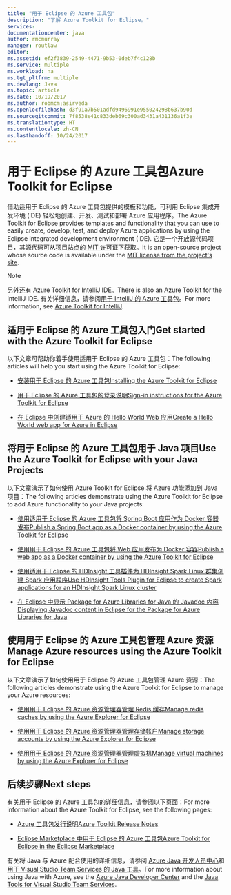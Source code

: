 ```yaml
---
title: "用于 Eclipse 的 Azure 工具包"
description: "了解 Azure Toolkit for Eclipse。"
services: 
documentationcenter: java
author: rmcmurray
manager: routlaw
editor: 
ms.assetid: ef2f3839-2549-4471-9b53-0deb7f4c128b
ms.service: multiple
ms.workload: na
ms.tgt_pltfrm: multiple
ms.devlang: Java
ms.topic: article
ms.date: 10/19/2017
ms.author: robmcm;asirveda
ms.openlocfilehash: d3f91a7b501adfd9496991e955024298b637b90d
ms.sourcegitcommit: 7f8538e41c833deb69c300ad3431a431136a1f3e
ms.translationtype: HT
ms.contentlocale: zh-CN
ms.lasthandoff: 10/24/2017
---
```

# <a name="azure-toolkit-for-eclipse"></a><span data-ttu-id="76768-103">用于 Eclipse 的 Azure 工具包</span><span class="sxs-lookup"><span data-stu-id="76768-103">Azure Toolkit for Eclipse</span></span>
<span data-ttu-id="76768-104">借助适用于 Eclipse 的 Azure 工具包提供的模板和功能，可利用 Eclipse 集成开发环境 (IDE) 轻松地创建、开发、测试和部署 Azure 应用程序。</span><span class="sxs-lookup"><span data-stu-id="76768-104">The Azure Toolkit for Eclipse provides templates and functionality that you can use to easily create, develop, test, and deploy Azure applications by using the Eclipse integrated development environment (IDE).</span></span> <span data-ttu-id="76768-105">它是一个开放源代码项目，其源代码可从[项目站点的 MIT 许可证](https://github.com/microsoft/azure-tools-for-java)下获取。</span><span class="sxs-lookup"><span data-stu-id="76768-105">It is an open-source project whose source code is available under the [MIT license from the project's site](https://github.com/microsoft/azure-tools-for-java).</span></span>

> [!NOTE]
> <span data-ttu-id="76768-106">另外还有 Azure Toolkit for IntelliJ IDE。</span><span class="sxs-lookup"><span data-stu-id="76768-106">There is also an Azure Toolkit for the IntelliJ IDE.</span></span> <span data-ttu-id="76768-107">有关详细信息，请参阅[用于 IntelliJ 的 Azure 工具包](../intellij/azure-toolkit-for-intellij.md)。</span><span class="sxs-lookup"><span data-stu-id="76768-107">For more information, see [Azure Toolkit for IntelliJ](../intellij/azure-toolkit-for-intellij.md).</span></span>
> 
> 

## <a name="get-started-with-the-azure-toolkit-for-eclipse"></a><span data-ttu-id="76768-108">适用于 Eclipse 的 Azure 工具包入门</span><span class="sxs-lookup"><span data-stu-id="76768-108">Get started with the Azure Toolkit for Eclipse</span></span>
<span data-ttu-id="76768-109">以下文章可帮助你着手使用适用于 Eclipse 的 Azure 工具包：</span><span class="sxs-lookup"><span data-stu-id="76768-109">The following articles will help you start using the Azure Toolkit for Eclipse:</span></span>

* [<span data-ttu-id="76768-110">安装用于 Eclipse 的 Azure 工具包</span><span class="sxs-lookup"><span data-stu-id="76768-110">Installing the Azure Toolkit for Eclipse</span></span>](azure-toolkit-for-eclipse-installation.md)

* [<span data-ttu-id="76768-111">用于 Eclipse 的 Azure 工具包的登录说明</span><span class="sxs-lookup"><span data-stu-id="76768-111">Sign-in instructions for the Azure Toolkit for Eclipse</span></span>](azure-toolkit-for-eclipse-sign-in-instructions.md)

* [<span data-ttu-id="76768-112">在 Eclipse 中创建适用于 Azure 的 Hello World Web 应用</span><span class="sxs-lookup"><span data-stu-id="76768-112">Create a Hello World web app for Azure in Eclipse</span></span>](/azure/app-service-web/app-service-web-eclipse-create-hello-world-web-app)

## <a name="use-the-azure-toolkit-for-eclipse-with-your-java-projects"></a><span data-ttu-id="76768-113">将用于 Eclipse 的 Azure 工具包用于 Java 项目</span><span class="sxs-lookup"><span data-stu-id="76768-113">Use the Azure Toolkit for Eclipse with your Java Projects</span></span>
<span data-ttu-id="76768-114">以下文章演示了如何使用 Azure Toolkit for Eclipse 将 Azure 功能添加到 Java 项目：</span><span class="sxs-lookup"><span data-stu-id="76768-114">The following articles demonstrate using the Azure Toolkit for Eclipse to add Azure functionality to your Java projects:</span></span>

* [<span data-ttu-id="76768-115">使用适用于 Eclipse 的 Azure 工具包将 Spring Boot 应用作为 Docker 容器发布</span><span class="sxs-lookup"><span data-stu-id="76768-115">Publish a Spring Boot app as a Docker container by using the Azure Toolkit for Eclipse</span></span>](azure-toolkit-for-eclipse-publish-spring-boot-docker-app.md)

* [<span data-ttu-id="76768-116">使用用于 Eclipse 的 Azure 工具包将 Web 应用发布为 Docker 容器</span><span class="sxs-lookup"><span data-stu-id="76768-116">Publish a web app as a Docker container by using the Azure Toolkit for Eclipse</span></span>](azure-toolkit-for-eclipse-publish-as-docker-container.md)

* [<span data-ttu-id="76768-117">使用适用于 Eclipse 的 HDInsight 工具插件为 HDInsight Spark Linux 群集创建 Spark 应用程序</span><span class="sxs-lookup"><span data-stu-id="76768-117">Use HDInsight Tools Plugin for Eclipse to create Spark applications for an HDInsight Spark Linux cluster</span></span>](/azure/hdinsight/hdinsight-apache-spark-eclipse-tool-plugin)

* [<span data-ttu-id="76768-118">在 Eclipse 中显示 Package for Azure Libraries for Java 的 Javadoc 内容</span><span class="sxs-lookup"><span data-stu-id="76768-118">Displaying Javadoc content in Eclipse for the Package for Azure Libraries for Java</span></span>](azure-toolkit-for-eclipse-displaying-javadoc-content-for-azure-libraries.md)

## <a name="manage-azure-resources-using-the-azure-toolkit-for-eclipse"></a><span data-ttu-id="76768-119">使用用于 Eclipse 的 Azure 工具包管理 Azure 资源</span><span class="sxs-lookup"><span data-stu-id="76768-119">Manage Azure resources using the Azure Toolkit for Eclipse</span></span>
<span data-ttu-id="76768-120">以下文章演示了如何使用用于 Eclipse 的 Azure 工具包管理 Azure 资源：</span><span class="sxs-lookup"><span data-stu-id="76768-120">The following articles demonstrate using the Azure Toolkit for Eclipse to manage your Azure resources:</span></span>

* [<span data-ttu-id="76768-121">使用用于 Eclipse 的 Azure 资源管理器管理 Redis 缓存</span><span class="sxs-lookup"><span data-stu-id="76768-121">Manage redis caches by using the Azure Explorer for Eclipse</span></span>](azure-toolkit-for-eclipse-managing-redis-caches-using-azure-explorer.md)

* [<span data-ttu-id="76768-122">使用用于 Eclipse 的 Azure 资源管理器管理存储帐户</span><span class="sxs-lookup"><span data-stu-id="76768-122">Manage storage accounts by using the Azure Explorer for Eclipse</span></span>](azure-toolkit-for-eclipse-managing-storage-accounts-using-azure-explorer.md)

* [<span data-ttu-id="76768-123">使用用于 Eclipse 的 Azure 资源管理器管理虚拟机</span><span class="sxs-lookup"><span data-stu-id="76768-123">Manage virtual machines by using the Azure Explorer for Eclipse</span></span>](azure-toolkit-for-eclipse-managing-virtual-machines-using-azure-explorer.md)

## <a name="next-steps"></a><span data-ttu-id="76768-124">后续步骤</span><span class="sxs-lookup"><span data-stu-id="76768-124">Next steps</span></span>

<span data-ttu-id="76768-125">有关用于 Eclipse 的 Azure 工具包的详细信息，请参阅以下页面：</span><span class="sxs-lookup"><span data-stu-id="76768-125">For more information about the Azure Toolkit for Eclipse, see the following pages:</span></span>

* [<span data-ttu-id="76768-126">Azure 工具包发行说明</span><span class="sxs-lookup"><span data-stu-id="76768-126">Azure Toolkit Release Notes</span></span>](https://github.com/Microsoft/azure-tools-for-java/releases)

* [<span data-ttu-id="76768-127">Eclipse Marketplace 中用于 Eclipse 的 Azure 工具包</span><span class="sxs-lookup"><span data-stu-id="76768-127">Azure Toolkit for Eclipse in the Eclipse Marketplace</span></span>](http://marketplace.eclipse.org/content/azure-toolkit-eclipse)

<span data-ttu-id="76768-128">有关将 Java 与 Azure 配合使用的详细信息，请参阅 [Azure Java 开发人员中心](https://azure.microsoft.com/develop/java/)和[用于 Visual Studio Team Services 的 Java 工具](https://java.visualstudio.com/)。</span><span class="sxs-lookup"><span data-stu-id="76768-128">For more information about using Java with Azure, see the [Azure Java Developer Center](https://azure.microsoft.com/develop/java/) and the [Java Tools for Visual Studio Team Services](https://java.visualstudio.com/).</span></span>

<!-- [!INCLUDE [azure-toolkit-additional-resources](../includes/azure-toolkit-additional-resources.md)] -->

<!-- URL List -->

[Azure Java Developer Center]: https://docs.microsoft.com/java/azure
[Java Tools for Visual Studio Team Services]: https://java.visualstudio.com/

<!-- Temporarily Deprecated URLs -->

<!-- [Deploying large deployments](azure-toolkit-for-eclipse-deploying-large-deployments.md) -->
<!-- [How to Maintain Session Data with Session Affinity]: http://go.microsoft.com/fwlink/?LinkID=699539 -->
<!-- [How to Use Co-located Caching]: http://go.microsoft.com/fwlink/?LinkID=699542 -->
<!-- [How to Use Dedicated Caching]: http://go.microsoft.com/fwlink/?LinkID=699543 -->
<!-- [How to Use JMS with AMQP 1.0 in Azure with Eclipse]: http://go.microsoft.com/fwlink/?LinkID=699544 -->
<!-- [How to Use SSL Offloading]: http://go.microsoft.com/fwlink/?LinkID=699545 -->
<!-- [SSL Offloading]: http://go.microsoft.com/fwlink/?LinkID=699549 -->
<!-- [Using the Azure Service Runtime Library in JSP]: http://go.microsoft.com/fwlink/?LinkID=699551 -->
<!-- [How to Authenticate Web Users with Azure Access Control Service Using Eclipse]: /azure/active-directory/active-directory-java-authenticate-users-access-control-eclipse.md -->
<!-- [Debug a Java Web App on Azure in Eclipse]: /azure/app-service-web/app-service-web-debug-java-web-app-in-eclipse.md -->
<!-- [Debugging Azure Applications in Eclipse]: azure-toolkit-for-eclipse-debugging-azure-applications.md -->

<!-- Legacy MSDN URL = https://msdn.microsoft.com/library/azure/hh694271.aspx -->
